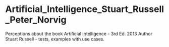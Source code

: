 # Artificial_Intelligence_Stuart_Russell_Peter_Norvig
Perceptions about the book Artificial Intelligence - 3rd Ed. 2013 Author Stuart Russell - tests, examples with use cases.
